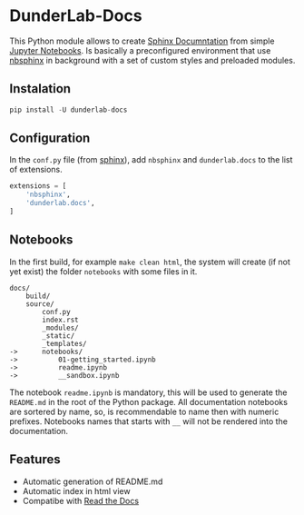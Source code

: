 # DunderLab-Docs

This Python module allows to create [Sphinx Documntation](https://www.sphinx-doc.org/en/master/) from simple [Jupyter Notebooks](https://jupyter.org/). Is basically a preconfigured environment that use [nbsphinx](https://nbsphinx.readthedocs.io/) in background with a set of custom styles and preloaded modules.

## Instalation


```python
pip install -U dunderlab-docs
```

## Configuration

In the ```conf.py``` file (from [sphinx](https://www.sphinx-doc.org/en/master/usage/configuration.html#example-of-configuration-file)), add ```nbsphinx``` and ```dunderlab.docs``` to the list of extensions.


```python
extensions = [
    'nbsphinx',
    'dunderlab.docs',
]
```

## Notebooks

In the first build, for example ```make clean html```, the system will create (if not yet exist) the folder ```notebooks``` with some files in it.

```
docs/
    build/
    source/
        conf.py
        index.rst
        _modules/
        _static/
        _templates/
->      notebooks/
->          01-getting_started.ipynb
->          readme.ipynb
->          __sandbox.ipynb
```

The notebook ```readme.ipynb``` is mandatory, this will be used to generate the ```README.md``` in the root of the Python package. All documentation notebooks are sortered by name, so, is recommendable to name then with numeric prefixes. Notebooks names that starts with ```__``` will not be rendered into the documentation.

## Features

 * Automatic generation of README.md
 * Automatic index in html view
 * Compatibe with [Read the Docs](https://readthedocs.org/)
